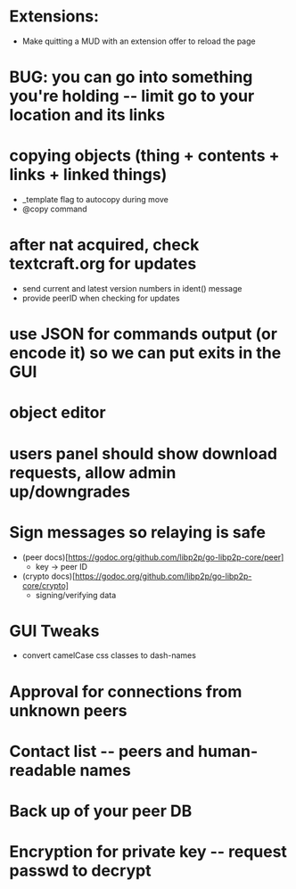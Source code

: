 # Extensions:
* Make quitting a MUD with an extension offer to reload the page

# BUG: you can go into something you're holding -- limit go to your location and its links

# copying objects (thing + contents + links + linked things)
* _template flag to autocopy during move
* @copy command

# after nat acquired, check textcraft.org for updates
* send current and latest version numbers in ident() message
* provide peerID when checking for updates

# use JSON for commands output (or encode it) so we can put exits in the GUI

# object editor

# users panel should show download requests, allow admin up/downgrades

# Sign messages so relaying is safe
* (peer docs)[https://godoc.org/github.com/libp2p/go-libp2p-core/peer]
  * key -> peer ID
* (crypto docs)[https://godoc.org/github.com/libp2p/go-libp2p-core/crypto]
  * signing/verifying data

# GUI Tweaks
* convert camelCase css classes to dash-names

# Approval for connections from unknown peers

# Contact list -- peers and human-readable names

# Back up of your peer DB

# Encryption for private key -- request passwd to decrypt
